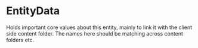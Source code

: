 # EntityData

Holds important core values about this entity, mainly to link it with the client side content folder. The names here should be matching across content folders etc.

